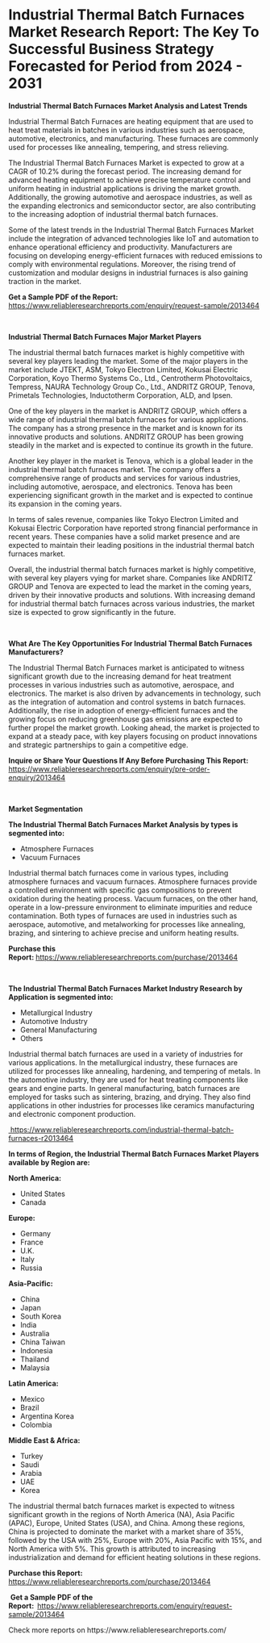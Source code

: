 <p><h1>Industrial Thermal Batch Furnaces Market Research Report: The Key To Successful Business Strategy Forecasted for Period from 2024 - 2031</h1></p><p><strong>Industrial Thermal Batch Furnaces Market Analysis and Latest Trends</strong></p>
<p><p>Industrial Thermal Batch Furnaces are heating equipment that are used to heat treat materials in batches in various industries such as aerospace, automotive, electronics, and manufacturing. These furnaces are commonly used for processes like annealing, tempering, and stress relieving.</p><p>The Industrial Thermal Batch Furnaces Market is expected to grow at a CAGR of 10.2% during the forecast period. The increasing demand for advanced heating equipment to achieve precise temperature control and uniform heating in industrial applications is driving the market growth. Additionally, the growing automotive and aerospace industries, as well as the expanding electronics and semiconductor sector, are also contributing to the increasing adoption of industrial thermal batch furnaces.</p><p>Some of the latest trends in the Industrial Thermal Batch Furnaces Market include the integration of advanced technologies like IoT and automation to enhance operational efficiency and productivity. Manufacturers are focusing on developing energy-efficient furnaces with reduced emissions to comply with environmental regulations. Moreover, the rising trend of customization and modular designs in industrial furnaces is also gaining traction in the market.</p></p>
<p><strong>Get a Sample PDF of the Report:&nbsp;</strong> <a href="https://www.reliableresearchreports.com/enquiry/request-sample/2013464">https://www.reliableresearchreports.com/enquiry/request-sample/2013464</a></p>
<p>&nbsp;</p>
<p><strong>Industrial Thermal Batch Furnaces Major Market Players</strong></p>
<p><p>The industrial thermal batch furnaces market is highly competitive with several key players leading the market. Some of the major players in the market include JTEKT, ASM, Tokyo Electron Limited, Kokusai Electric Corporation, Koyo Thermo Systems Co., Ltd., Centrotherm Photovoltaics, Tempress, NAURA Technology Group Co., Ltd., ANDRITZ GROUP, Tenova, Primetals Technologies, Inductotherm Corporation, ALD, and Ipsen.</p><p>One of the key players in the market is ANDRITZ GROUP, which offers a wide range of industrial thermal batch furnaces for various applications. The company has a strong presence in the market and is known for its innovative products and solutions. ANDRITZ GROUP has been growing steadily in the market and is expected to continue its growth in the future.</p><p>Another key player in the market is Tenova, which is a global leader in the industrial thermal batch furnaces market. The company offers a comprehensive range of products and services for various industries, including automotive, aerospace, and electronics. Tenova has been experiencing significant growth in the market and is expected to continue its expansion in the coming years.</p><p>In terms of sales revenue, companies like Tokyo Electron Limited and Kokusai Electric Corporation have reported strong financial performance in recent years. These companies have a solid market presence and are expected to maintain their leading positions in the industrial thermal batch furnaces market.</p><p>Overall, the industrial thermal batch furnaces market is highly competitive, with several key players vying for market share. Companies like ANDRITZ GROUP and Tenova are expected to lead the market in the coming years, driven by their innovative products and solutions. With increasing demand for industrial thermal batch furnaces across various industries, the market size is expected to grow significantly in the future.</p></p>
<p>&nbsp;</p>
<p><strong>What Are The Key Opportunities For Industrial Thermal Batch Furnaces Manufacturers?</strong></p>
<p><p>The Industrial Thermal Batch Furnaces market is anticipated to witness significant growth due to the increasing demand for heat treatment processes in various industries such as automotive, aerospace, and electronics. The market is also driven by advancements in technology, such as the integration of automation and control systems in batch furnaces. Additionally, the rise in adoption of energy-efficient furnaces and the growing focus on reducing greenhouse gas emissions are expected to further propel the market growth. Looking ahead, the market is projected to expand at a steady pace, with key players focusing on product innovations and strategic partnerships to gain a competitive edge.</p></p>
<p><strong>Inquire or Share Your Questions If Any Before Purchasing This Report:</strong> <a href="https://www.reliableresearchreports.com/enquiry/pre-order-enquiry/2013464">https://www.reliableresearchreports.com/enquiry/pre-order-enquiry/2013464</a></p>
<p>&nbsp;</p>
<p><strong>Market Segmentation</strong></p>
<p><strong>The Industrial Thermal Batch Furnaces Market Analysis by types is segmented into:</strong></p>
<p><ul><li>Atmosphere Furnaces</li><li>Vacuum Furnaces</li></ul></p>
<p><p>Industrial thermal batch furnaces come in various types, including atmosphere furnaces and vacuum furnaces. Atmosphere furnaces provide a controlled environment with specific gas compositions to prevent oxidation during the heating process. Vacuum furnaces, on the other hand, operate in a low-pressure environment to eliminate impurities and reduce contamination. Both types of furnaces are used in industries such as aerospace, automotive, and metalworking for processes like annealing, brazing, and sintering to achieve precise and uniform heating results.</p></p>
<p><strong>Purchase this Report:&nbsp;</strong><a href="https://www.reliableresearchreports.com/purchase/2013464">https://www.reliableresearchreports.com/purchase/2013464</a></p>
<p>&nbsp;</p>
<p><strong>The Industrial Thermal Batch Furnaces Market Industry Research by Application is segmented into:</strong></p>
<p><ul><li>Metallurgical Industry</li><li>Automotive Industry</li><li>General Manufacturing</li><li>Others</li></ul></p>
<p><p>Industrial thermal batch furnaces are used in a variety of industries for various applications. In the metallurgical industry, these furnaces are utilized for processes like annealing, hardening, and tempering of metals. In the automotive industry, they are used for heat treating components like gears and engine parts. In general manufacturing, batch furnaces are employed for tasks such as sintering, brazing, and drying. They also find applications in other industries for processes like ceramics manufacturing and electronic component production.</p></p>
<p><a href="https://www.reliableresearchreports.com/industrial-thermal-batch-furnaces-r2013464">&nbsp;https://www.reliableresearchreports.com/industrial-thermal-batch-furnaces-r2013464</a></p>
<p><strong>In terms of Region, the Industrial Thermal Batch Furnaces Market Players available by Region are:</strong></p>
<p>
    <p> <strong> North America: </strong>
        <ul>
            <li>United States</li>
            <li>Canada</li>
        </ul>
        </p> 
    <p> <strong> Europe: </strong>
        <ul>
            <li>Germany</li>
            <li>France</li>
            <li>U.K.</li>
            <li>Italy</li>
            <li>Russia</li>
        </ul>
        </p> 
    <p> <strong> Asia-Pacific: </strong>
        <ul>
            <li>China</li>
            <li>Japan</li>
            <li>South Korea</li>
            <li>India</li>
            <li>Australia</li>
            <li>China Taiwan</li>
            <li>Indonesia</li>
            <li>Thailand</li>
            <li>Malaysia</li>
        </ul>
        </p> 
    <p> <strong> Latin America: </strong>
        <ul>
            <li>Mexico</li>
            <li>Brazil</li>
            <li>Argentina Korea</li>
            <li>Colombia</li>
        </ul>
        </p> 
    <p> <strong> Middle East & Africa: </strong>
        <ul>
            <li>Turkey</li>
            <li>Saudi</li>
            <li>Arabia</li>
            <li>UAE</li>
            <li>Korea</li>
        </ul>
    </p>
    </p>
<p><p>The industrial thermal batch furnaces market is expected to witness significant growth in the regions of North America (NA), Asia Pacific (APAC), Europe, United States (USA), and China. Among these regions, China is projected to dominate the market with a market share of 35%, followed by the USA with 25%, Europe with 20%, Asia Pacific with 15%, and North America with 5%. This growth is attributed to increasing industrialization and demand for efficient heating solutions in these regions.</p></p>
<p><strong>Purchase this Report: </strong><a href="https://www.reliableresearchreports.com/purchase/2013464">https://www.reliableresearchreports.com/purchase/2013464</a></p>
<p>&nbsp;<strong>Get a Sample PDF of the Report:&nbsp;&nbsp;</strong><a href="https://www.reliableresearchreports.com/enquiry/request-sample/2013464">https://www.reliableresearchreports.com/enquiry/request-sample/2013464</a></p>
<p><strong></strong></p>
<p>Check more reports on https://www.reliableresearchreports.com/</p>